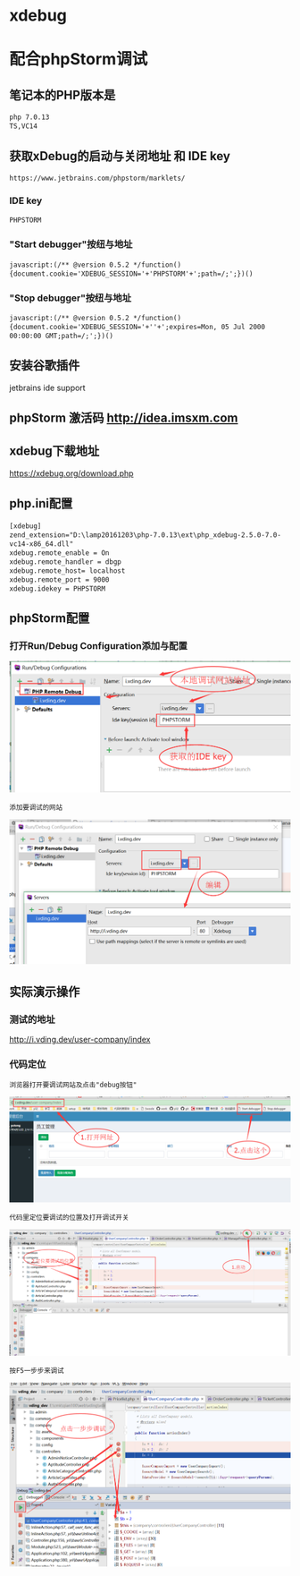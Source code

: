# xdebug

# 配合phpStorm调试

## 笔记本的PHP版本是
```
php 7.0.13
TS,VC14
```

## 获取xDebug的启动与关闭地址 和  IDE key
```
https://www.jetbrains.com/phpstorm/marklets/
```

### IDE key
```
PHPSTORM
```

### "Start debugger"按纽与地址
```
javascript:(/** @version 0.5.2 */function() {document.cookie='XDEBUG_SESSION='+'PHPSTORM'+';path=/;';})()
```

### "Stop debugger"按纽与地址
```
javascript:(/** @version 0.5.2 */function() {document.cookie='XDEBUG_SESSION='+''+';expires=Mon, 05 Jul 2000 00:00:00 GMT;path=/;';})()
```

## 安装谷歌插件
jetbrains ide support

## phpStorm 激活码 http://idea.imsxm.com

## xdebug下载地址 
https://xdebug.org/download.php


## php.ini配置
```
[xdebug]
zend_extension="D:\lamp20161203\php-7.0.13\ext\php_xdebug-2.5.0-7.0-vc14-x86_64.dll"
xdebug.remote_enable = On
xdebug.remote_handler = dbgp   
xdebug.remote_host= localhost
xdebug.remote_port = 9000
xdebug.idekey = PHPSTORM
```
## phpStorm配置
### 打开Run/Debug Configuration添加与配置

![](xdebug/debug_configuration.png)

```
添加要调试的网站
```
![](xdebug/debug_configuration_add.png)


## 实际演示操作

### 测试的地址
http://i.vding.dev/user-company/index   

### 代码定位
```
浏览器打开要调试网站及点击"debug按钮"
```
![](xdebug/debug_start2.png)

```
代码里定位要调试的位置及打开调试开关
```

![](xdebug/debug_start1.png)

```
按F5一步步来调试
```
![](xdebug/debug_start3.png)



